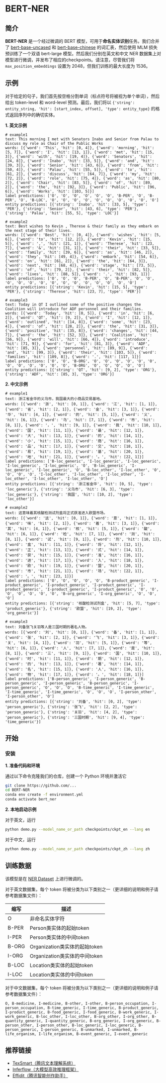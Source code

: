 # BERT-NER

## 简介
**BERT-NER** 是一个经过微调的 BERT 模型，可用于**命名实体识别**任务。我们合并了 [bert-base-uncased](https://huggingface.co/google-bert/bert-base-uncased) 和 [bert-base-chinese](https://huggingface.co/google-bert/bert-base-chinese) 的词汇表，然后使用 MLM 损失预训练了一个双语 bert-large 模型。然后我们分别在英文和中文 NER 数据集上对模型进行微调，并发布了相应的checkpoints。请注意，尽管我们将 `max_position_embeddings` 设置为 2048，但我们训练的最大长度为 1536。

## 示例
对于给定的句子，我们首先按空格分割单词（标点符号将被视为单个单词），然后给出 token-level 和 word-level 预测。最后，我们将以 `{'string': entity_string, 'hit': [start_index, offset], 'type': entity_type}` 的格式返回序列中的确切实体。

**1. 英文示例**

```text
# example1
text: This morning I met with Senators Inabo and Senior from Palau to discuss my role as Chair of the Public Works
words: [{'word': 'This', 'hit': [0, 4]}, {'word': 'morning', 'hit': [5, 7]}, {'word': 'I', 'hit': [13, 1]}, {'word': 'met', 'hit': [15, 3]}, {'word': 'with', 'hit': [19, 4]}, {'word': 'Senators', 'hit': [24, 8]}, {'word': 'Inabo', 'hit': [33, 5]}, {'word': 'and', 'hit': [39, 3]}, {'word': 'Senior', 'hit': [43, 6]}, {'word': 'from', 'hit': [50, 4]}, {'word': 'Palau', 'hit': [55, 5]}, {'word': 'to', 'hit': [61, 2]}, {'word': 'discuss', 'hit': [64, 7]}, {'word': 'my', 'hit': [72, 2]}, {'word': 'role', 'hit': [75, 4]}, {'word': 'as', 'hit': [80, 2]}, {'word': 'Chair', 'hit': [83, 5]}, {'word': 'of', 'hit': [89, 2]}, {'word': 'the', 'hit': [92, 3]}, {'word': 'Public', 'hit': [96, 6]}, {'word': 'Works', 'hit': [103, 5]}]
label predictions: ['O', 'O', 'O', 'O', 'O', 'O', 'B-PER', 'O', 'B-PER', 'O', 'B-LOC', 'O', 'O', 'O', 'O', 'O', 'O', 'O', 'O', 'O', 'O']
entity predictions: [{'string': 'Inabo', 'hit': [33, 5], 'type': 'PER'}, {'string': 'Senior', 'hit': [43, 6], 'type': 'PER'}, {'string': 'Palau', 'hit': [55, 5], 'type': 'LOC'}]

# example2
text: Best wishes to Kevin , Therese & their family as they embark on the next stage of their lives.
words: [{'word': 'Best', 'hit': [0, 4]}, {'word': 'wishes', 'hit': [5, 6]}, {'word': 'to', 'hit': [12, 2]}, {'word': 'Kevin', 'hit': [15, 5]}, {'word': ',', 'hit': [21, 1]}, {'word': 'Therese', 'hit': [23, 7]}, {'word': '&', 'hit': [31, 1]}, {'word': 'their', 'hit': [33, 5]}, {'word': 'family', 'hit': [39, 6]}, {'word': 'as', 'hit': [46, 2]}, {'word': 'they', 'hit': [49, 4]}, {'word': 'embark', 'hit': [54, 6]}, {'word': 'on', 'hit': [61, 2]}, {'word': 'the', 'hit': [64, 3]}, {'word': 'next', 'hit': [68, 4]}, {'word': 'stage', 'hit': [73, 5]}, {'word': 'of', 'hit': [79, 2]}, {'word': 'their', 'hit': [82, 5]}, {'word': 'lives', 'hit': [88, 5]}, {'word': '.', 'hit': [93, 1]}]
label predictions: ['O', 'O', 'O', 'B-PER', 'O', 'B-PER', 'O', 'O', 'O', 'O', 'O', 'O', 'O', 'O', 'O', 'O', 'O', 'O', 'O', 'O']
entity predictions: [{'string': 'Kevin', 'hit': [15, 5], 'type': 'PER'}, {'string': 'Therese', 'hit': [23, 7], 'type': 'PER'}]

# example3
text: Today in QT I outlined some of the positive changes the Coalition will introduce for ADF personnel and their families.
words: [{'word': 'Today', 'hit': [0, 5]}, {'word': 'in', 'hit': [6, 2]}, {'word': 'QT', 'hit': [9, 2]}, {'word': 'I', 'hit': [12, 1]}, {'word': 'outlined', 'hit': [14, 8]}, {'word': 'some', 'hit': [23, 4]}, {'word': 'of', 'hit': [28, 2]}, {'word': 'the', 'hit': [31, 3]}, {'word': 'positive', 'hit': [35, 8]}, {'word': 'changes', 'hit': [44, 7]}, {'word': 'the', 'hit': [52, 3]}, {'word': 'Coalition', 'hit': [56, 9]}, {'word': 'will', 'hit': [66, 4]}, {'word': 'introduce', 'hit': [71, 9]}, {'word': 'for', 'hit': [81, 3]}, {'word': 'ADF', 'hit': [85, 3]}, {'word': 'personnel', 'hit': [89, 9]}, {'word': 'and', 'hit': [99, 3]}, {'word': 'their', 'hit': [103, 5]}, {'word': 'families', 'hit': [109, 8]}, {'word': '.', 'hit': [117, 1]}]
label predictions: ['O', 'O', 'B-ORG', 'O', 'O', 'O', 'O', 'O', 'O', 'O', 'O', 'O', 'O', 'O', 'O', 'B-ORG', 'O', 'O', 'O', 'O', 'O']
entity predictions: [{'string': 'QT', 'hit': [9, 2], 'type': 'ORG'}, {'string': 'ADF', 'hit': [85, 3], 'type': 'ORG'}]

```

**2. 中文示例**

```text
# example1
text: 浙江省金华的义乌市，我国最大的小商品交易基地。
words: [{'word': '浙', 'hit': [0, 1]}, {'word': '江', 'hit': [1, 1]}, {'word': '省', 'hit': [2, 1]}, {'word': '金', 'hit': [3, 1]}, {'word': '华', 'hit': [4, 1]}, {'word': '的', 'hit': [5, 1]}, {'word': '义', 'hit': [6, 1]}, {'word': '乌', 'hit': [7, 1]}, {'word': '市', 'hit': [8, 1]}, {'word': '，', 'hit': [9, 1]}, {'word': '我', 'hit': [10, 1]}, {'word': '国', 'hit': [11, 1]}, {'word': '最', 'hit': [12, 1]}, {'word': '大', 'hit': [13, 1]}, {'word': '的', 'hit': [14, 1]}, {'word': '小', 'hit': [15, 1]}, {'word': '商', 'hit': [16, 1]}, {'word': '品', 'hit': [17, 1]}, {'word': '交', 'hit': [18, 1]}, {'word': '易', 'hit': [19, 1]}, {'word': '基', 'hit': [20, 1]}, {'word': '地', 'hit': [21, 1]}, {'word': '。', 'hit': [22, 1]}]
label predictions: ['B-loc_generic', 'I-loc_generic', 'I-loc_generic', 'I-loc_generic', 'I-loc_generic', 'O', 'B-loc_generic', 'I-loc_generic', 'I-loc_generic', 'O', 'B-loc_other', 'I-loc_other', 'O', 'O', 'O', 'O', 'I-loc_other', 'I-loc_other', 'I-loc_other', 'I-loc_other', 'I-loc_other', 'I-loc_other', 'O']
entity predictions: [{'string': '浙江省金华', 'hit': [0, 5], 'type': 'loc_generic'}, {'string': '义乌市', 'hit': [6, 3], 'type': 'loc_generic'}, {'string': '我国', 'hit': [10, 2], 'type': 'loc_other'}]

# example2
text: 这意味着其核酸检测试剂盒将正式获准进入欧盟市场。
words: [{'word': '这', 'hit': [0, 1]}, {'word': '意', 'hit': [1, 1]}, {'word': '味', 'hit': [2, 1]}, {'word': '着', 'hit': [3, 1]}, {'word': '其', 'hit': [4, 1]}, {'word': '核', 'hit': [5, 1]}, {'word': '酸', 'hit': [6, 1]}, {'word': '检', 'hit': [7, 1]}, {'word': '测', 'hit': [8, 1]}, {'word': '试', 'hit': [9, 1]}, {'word': '剂', 'hit': [10, 1]}, {'word': '盒', 'hit': [11, 1]}, {'word': '将', 'hit': [12, 1]}, {'word': '正', 'hit': [13, 1]}, {'word': '式', 'hit': [14, 1]}, {'word': '获', 'hit': [15, 1]}, {'word': '准', 'hit': [16, 1]}, {'word': '进', 'hit': [17, 1]}, {'word': '入', 'hit': [18, 1]}, {'word': '欧', 'hit': [19, 1]}, {'word': '盟', 'hit': [20, 1]}, {'word': '市', 'hit': [21, 1]}, {'word': '场', 'hit': [22, 1]}, {'word': '。', 'hit': [23, 1]}]
label predictions: ['O', 'O', 'O', 'O', 'O', 'B-product_generic', 'I-product_generic', 'I-product_generic', 'I-product_generic', 'I-product_generic', 'I-product_generic', 'I-product_generic', 'O', 'O', 'O', 'O', 'O', 'O', 'O', 'B-org_generic', 'I-org_generic', 'O', 'O', 'O']
entity predictions: [{'string': '核酸检测试剂盒', 'hit': [5, 7], 'type': 'product_generic'}, {'string': '欧盟', 'hit': [19, 2], 'type': 'org_generic'}]

# example3
text: 刘备张飞关羽等人是三国时期的著名人物。
words: [{'word': '刘', 'hit': [0, 1]}, {'word': '备', 'hit': [1, 1]}, {'word': '张', 'hit': [2, 1]}, {'word': '飞', 'hit': [3, 1]}, {'word': '关', 'hit': [4, 1]}, {'word': '羽', 'hit': [5, 1]}, {'word': '等', 'hit': [6, 1]}, {'word': '人', 'hit': [7, 1]}, {'word': '是', 'hit': [8, 1]}, {'word': '三', 'hit': [9, 1]}, {'word': '国', 'hit': [10, 1]}, {'word': '时', 'hit': [11, 1]}, {'word': '期', 'hit': [12, 1]}, {'word': '的', 'hit': [13, 1]}, {'word': '著', 'hit': [14, 1]}, {'word': '名', 'hit': [15, 1]}, {'word': '人', 'hit': [16, 1]}, {'word': '物', 'hit': [17, 1]}, {'word': '。', 'hit': [18, 1]}]
label predictions: ['B-person_generic', 'I-person_generic', 'B-person_generic', 'I-person_generic', 'B-person_generic', 'I-person_generic', 'O', 'O', 'O', 'B-time_generic', 'I-time_generic', 'I-time_generic', 'I-time_generic', 'O', 'O', 'O', 'I-person_other', 'I-person_other', 'O']
entity predictions: [{'string': '刘备', 'hit': [0, 2], 'type': 'person_generic'}, {'string': '张飞', 'hit': [2, 2], 'type': 'person_generic'}, {'string': '关羽', 'hit': [4, 2], 'type': 'person_generic'}, {'string': '三国时期', 'hit': [9, 4], 'type': 'time_generic'}]
```




## 开始
### 安装

**1. 准备代码和环境**

通过以下命令克隆我们的仓库，创建一个 Python 环境并激活它

```bash
git clone https://github.com/...
cd BERT-NER
conda env create -f environment.yml
conda activate bert_ner
```

**2. 本地启动示例**

对于英文，运行
```bash
python demo.py --model_name_or_path checkpoints/ckpt_en --lang en
```
对于中文，运行
```bash
python demo.py --model_name_or_path checkpoints/ckpt_zh --lang zh
```

## 训练数据

该模型是在 [NER Dataset](ner) 上进行微调的。

对于英文数据集，每个 token 将被分类为以下类别之一（更详细的说明和例子请参考数据集文件）：

| 缩写  | 描述                          |
| ----- | ----------------------------- |
| O     | 非命名实体字符                |
| B-PER | Person类实体的起始token       |
| I-PER | Person类实体的中间token       |
| B-ORG | Organization类实体的起始token |
| I-ORG | Organization类实体的中间token |
| B-LOC | Location类实体的起始token     |
| I-LOC | Location类实体的中间token     |

对于中文数据集，每个 token 将被分类为以下类别之一（更详细的说明和例子请参考数据集文件）：

```text
O, B-medicine, I-medicine, B-other, I-other, B-person_occupation, I-person_occupation, B-time_generic, I-time_generic, B-product_generic, I-product_generic, B-food_generic, I-food_generic, B-work_generic, I-work_generic, B-loc_other, I-loc_other, B-org_other, I-org_other, B-quantity_generic, I-quantity_generic, B-org_generic, I-org_generic, B-person_other, I-person_other, B-loc_generic, I-loc_generic, B-person_generic, I-person_generic, B-unmarked, I-unmarked, B-life_organism, I-life_organism, B-event_generic, I-event_generic
```

## 推荐链接
- [TexSmart（腾讯文本理解系统）](https://texsmart.qq.com/zh)
- [Inferflow（大模型高效推理框架）](https://github.com/inferflow/inferflow)
- [Effidit（腾讯智能创作助手）](https://effidit.qq.com/)